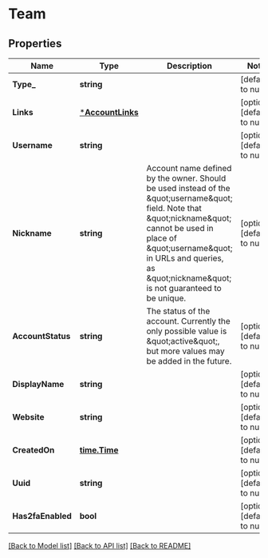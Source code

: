 # Team

## Properties
Name | Type | Description | Notes
------------ | ------------- | ------------- | -------------
**Type_** | **string** |  | [default to null]
**Links** | [***AccountLinks**](account_links.md) |  | [optional] [default to null]
**Username** | **string** |  | [optional] [default to null]
**Nickname** | **string** | Account name defined by the owner. Should be used instead of the \&quot;username\&quot; field. Note that \&quot;nickname\&quot; cannot be used in place of \&quot;username\&quot; in URLs and queries, as \&quot;nickname\&quot; is not guaranteed to be unique. | [optional] [default to null]
**AccountStatus** | **string** | The status of the account. Currently the only possible value is \&quot;active\&quot;, but more values may be added in the future. | [optional] [default to null]
**DisplayName** | **string** |  | [optional] [default to null]
**Website** | **string** |  | [optional] [default to null]
**CreatedOn** | [**time.Time**](time.Time.md) |  | [optional] [default to null]
**Uuid** | **string** |  | [optional] [default to null]
**Has2faEnabled** | **bool** |  | [optional] [default to null]

[[Back to Model list]](../README.md#documentation-for-models) [[Back to API list]](../README.md#documentation-for-api-endpoints) [[Back to README]](../README.md)


